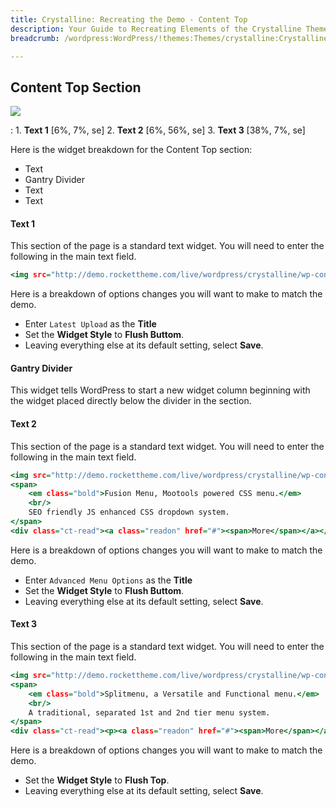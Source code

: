 ```yaml
---
title: Crystalline: Recreating the Demo - Content Top
description: Your Guide to Recreating Elements of the Crystalline Theme for WordPress
breadcrumb: /wordpress:WordPress/!themes:Themes/crystalline:Crystalline

---
```


Content Top Section
-----

![][demo]

:   1. **Text 1** [6%, 7%, se]
    2. **Text 2** [6%, 56%, se]
    3. **Text 3** [38%, 7%, se]

Here is the widget breakdown for the Content Top section:

* Text
* Gantry Divider
* Text
* Text

#### Text 1

This section of the page is a standard text widget. You will need to enter the following in the main text field.

~~~ .html
<img src="http://demo.rockettheme.com/live/wordpress/crystalline/wp-content/rockettheme/rt_crystalline_wp/frontpage/ct-b.jpg" alt="Oct10 Demo Image"/>
~~~

Here is a breakdown of options changes you will want to make to match the demo.

* Enter `Latest Upload` as the **Title**
* Set the **Widget Style** to **Flush Buttom**.
* Leaving everything else at its default setting, select **Save**.

#### Gantry Divider

This widget tells WordPress to start a new widget column beginning with the widget placed directly below the divider in the section.

#### Text 2

This section of the page is a standard text widget. You will need to enter the following in the main text field.

~~~ .html
<img src="http://demo.rockettheme.com/live/wordpress/crystalline/wp-content/rockettheme/rt_crystalline_wp/frontpage/ct-a-1.jpg" alt="Oct10 Demo Image" class="demo-fp-img img-left"/>
<span>
    <em class="bold">Fusion Menu, Mootools powered CSS menu.</em>
    <br/>
    SEO friendly JS enhanced CSS dropdown system.
</span>
<div class="ct-read"><a class="readon" href="#"><span>More</span></a></div>
~~~

Here is a breakdown of options changes you will want to make to match the demo.

* Enter `Advanced Menu Options` as the **Title**
* Set the **Widget Style** to **Flush Buttom**.
* Leaving everything else at its default setting, select **Save**.

#### Text 3

This section of the page is a standard text widget. You will need to enter the following in the main text field.

~~~ .html
<img src="http://demo.rockettheme.com/live/wordpress/crystalline/wp-content/rockettheme/rt_crystalline_wp/frontpage/ct-a-3.jpg" alt="Mar10 Demo Image" class="demo-fp-img img-left"/>
<span>
    <em class="bold">Splitmenu, a Versatile and Functional menu.</em>
    <br/>
    A traditional, separated 1st and 2nd tier menu system.
</span>
<div class="ct-read"><p><a class="readon" href="#"><span>More</span></a></p></div>
~~~

Here is a breakdown of options changes you will want to make to match the demo.

* Set the **Widget Style** to **Flush Top**.
* Leaving everything else at its default setting, select **Save**.

[demo]: assets/demo_8.jpeg
[rokgallery]: ../../plugins/rokgallery

